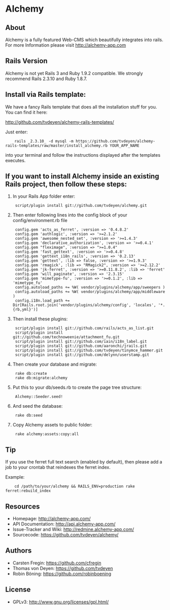 Alchemy
=======

About
-----

Alchemy is a fully featured Web-CMS which beautifully integrates into rails.
For more Information please visit http://alchemy-app.com

Rails Version
-------------

Alchemy is not yet Rails 3 and Ruby 1.9.2 compatible. We strongly recommend Rails 2.3.10 and Ruby 1.8.7.

Install via Rails template:
---------------------------

We have a fancy Rails template that does all the installation stuff for you. You can find it here:

<http://github.com/tvdeyen/alchemy-rails-templates/>

Just enter:

        rails _2.3.10_ -d mysql -m https://github.com/tvdeyen/alchemy-rails-templates/raw/master/install_alchemy.rb YOUR_APP_NAME

into your terminal and follow the instructions displayed after the templates executes.

If you want to install Alchemy inside an existing Rails project, then follow these steps:
-----------------------------------------------------------------------------------------

1. In your Rails App folder enter:

        script/plugin install git://github.com/tvdeyen/alchemy.git

2. Then enter following lines into the config block of your config/environment.rb file

        config.gem 'acts_as_ferret', :version => '0.4.8.2'
        config.gem 'authlogic', :version => '>=2.1.2'
        config.gem 'awesome_nested_set', :version => '>=1.4.3'
        config.gem 'declarative_authorization', :version => '>=0.4.1'
        config.gem "fleximage", :version => ">=1.0.4"
        config.gem 'fast_gettext', :version => '>=0.4.8'
        config.gem 'gettext_i18n_rails', :version => '0.2.13'
        config.gem 'gettext', :lib => false, :version => '>=1.9.3'
        config.gem 'rmagick', :lib => "RMagick2", :version => '>=2.12.2'
        config.gem 'jk-ferret', :version => '>=0.11.8.2', :lib => 'ferret'
        config.gem 'will_paginate', :version => '2.3.15'
        config.gem 'mimetype-fu', :version => '>=0.1.2', :lib => 'mimetype_fu'
        config.autoload_paths += %W( vendor/plugins/alchemy/app/sweepers )
        config.autoload_paths += %W( vendor/plugins/alchemy/app/middleware )
        config.i18n.load_path += Dir[Rails.root.join('vendor/plugins/alchemy/config', 'locales', '*.{rb,yml}')]

3. Then install these plugins:

        script/plugin install git://github.com/rails/acts_as_list.git
        script/plugin install git://github.com/technoweenie/attachment_fu.git
        script/plugin install git://github.com/iain/i18n_label.git
        script/plugin install git://github.com/aaronchi/jrails.git
        script/plugin install git://github.com/tvdeyen/tinymce_hammer.git
        script/plugin install git://github.com/delynn/userstamp.git

4. Then create your database and migrate:

        rake db:create
        rake db:migrate:alchemy

5. Put this to your db/seeds.rb to create the page tree structure:

        Alchemy::Seeder.seed!

6. And seed the database:

        rake db:seed

7. Copy Alchemy assets to public folder:

        rake alchemy:assets:copy:all

Tip
---

If you use the ferret full text search (enabled by default), then please add a job to your crontab that reindexes the ferret index.

Example:

        cd /path/to/your/alchemy && RAILS_ENV=production rake ferret:rebuild_index

Resources
---------

* Homepage: <http://alchemy-app.com/>
* API Documentation: <http://api.alchemy-app.com/>
* Issue-Tracker and Wiki: <http://redmine.alchemy-app.com/>
* Sourcecode: <https://github.com/tvdeyen/alchemy/>

Authors
---------

* Carsten Fregin: <https://github.com/cfregin>
* Thomas von Deyen: <https://github.com/tvdeyen>
* Robin Böning: <https://github.com/robinboening>

License
-------

* GPLv3: <http://www.gnu.org/licenses/gpl.html/>
